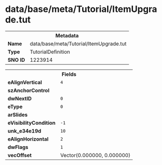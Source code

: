 <h1>data/base/meta/Tutorial/ItemUpgrade.tut</h1><table><tr><th colspan="100%">Metadata</th></tr><tr><td><b>Name</b></td><td>data/base/meta/Tutorial/ItemUpgrade.tut</td></tr><tr><td><b>Type</b></td><td>TutorialDefinition</td></tr><tr><td><b>SNO ID</b></td><td>1223914</td></tr></table>

<table><tr><th colspan="100%">Fields</th></tr><tr><td><b>eAlignVertical</b></td><td><code>4</code></td></tr><tr><td><b>szAnchorControl</b></td><td><code></code></td></tr><tr><td><b>dwNextID</b></td><td><code>0</code></td></tr><tr><td><b>eType</b></td><td><code>0</code></td></tr><tr><td><b>arSlides</b></td><td></td></tr><tr><td><b>eVisibilityCondition</b></td><td><code>-1</code></td></tr><tr><td><b>unk_e34e19d</b></td><td><code>10</code></td></tr><tr><td><b>eAlignHorizontal</b></td><td><code>2</code></td></tr><tr><td><b>dwFlags</b></td><td><code>1</code></td></tr><tr><td><b>vecOffset</b></td><td>Vector(0.000000, 0.000000)</td></tr></table>

